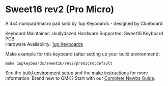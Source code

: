 # Sweet16 rev2 (Pro Micro)

A 4x4 numpad/macro pad sold by 1up Keyboards - designed by Clueboard

Keyboard Maintainer: skullydazed
Hardware Supported: Sweet16 Keyboard PCB  
Hardware Availability: [1up Keyboards](https://1upkeyboards.com/)

Make example for this keyboard (after setting up your build environment):

    make 1upkeyboards/sweet16/rev2/promicro:default

See the [build environment setup](https://docs.qmk.fm/#/getting_started_build_tools) and the [make instructions](https://docs.qmk.fm/#/getting_started_make_guide) for more information. Brand new to QMK? Start with our [Complete Newbs Guide](https://docs.qmk.fm/#/newbs).
